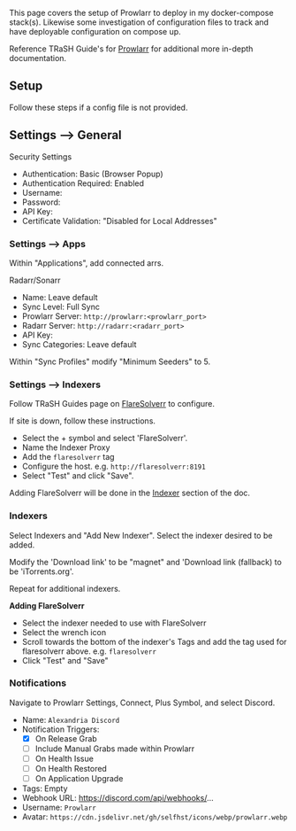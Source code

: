 This page covers the setup of Prowlarr to deploy in my docker-compose stack(s). Likewise some investigation of configuration files to track and have deployable configuration on compose up.

Reference TRaSH Guide's for [Prowlarr](https://trash-guides.info/Prowlarr/) for additional more in-depth documentation.

## Setup

Follow these steps if a config file is not provided.

## Settings --> General

Security Settings

- Authentication: Basic (Browser Popup)
- Authentication Required: Enabled
- Username:
- Password:
- API Key:
- Certificate Validation: "Disabled for Local Addresses"

### Settings --> Apps

Within "Applications", add connected arrs.

Radarr/Sonarr

- Name: Leave default
- Sync Level: Full Sync
- Prowlarr Server: `http://prowlarr:<prowlarr_port>`
- Radarr Server: `http://radarr:<radarr_port>`
- API Key: <Key from Radarr>
- Sync Categories: Leave default

Within "Sync Profiles" modify "Minimum Seeders" to 5.

### Settings --> Indexers

Follow TRaSH Guides page on [FlareSolverr](https://trash-guides.info/Prowlarr/prowlarr-setup-flaresolverr/) to configure.

If site is down, follow these instructions.

- Select the + symbol and select 'FlareSolverr'.
- Name the Indexer Proxy
- Add the `flaresolverr` tag
- Configure the host. e.g. `http://flaresolverr:8191`
- Select "Test" and click "Save".

Adding FlareSolverr will be done in the [Indexer](#indexers) section of the doc.

### Indexers

Select Indexers and "Add New Indexer". Select the indexer desired to be added.

Modify the 'Download link' to be "magnet" and 'Download link (fallback) to be 'iTorrents.org'.

Repeat for additional indexers.

**Adding FlareSolverr**

- Select the indexer needed to use with FlareSolverr
- Select the wrench icon
- Scroll towards the bottom of the indexer's Tags and add the tag used for flaresolverr above. e.g. `flaresolverr`
- Click "Test" and "Save"

### Notifications

Navigate to Prowlarr Settings, Connect, Plus Symbol, and select Discord.

- Name: `Alexandria Discord`
- Notification Triggers:
  - [X] On Release Grab
  - [ ] Include Manual Grabs made within Prowlarr
  - [ ] On Health Issue
  - [ ] On Health Restored
  - [ ] On Application Upgrade
- Tags: Empty
- Webhook URL: https://discord.com/api/webhooks/...
- Username: `Prowlarr`
- Avatar: `https://cdn.jsdelivr.net/gh/selfhst/icons/webp/prowlarr.webp`
